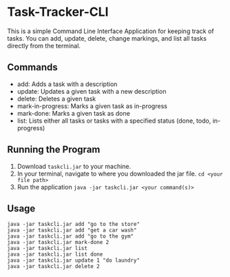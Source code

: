 # Task-Tracker-CLI
This is a simple Command Line Interface Application for keeping track of tasks. You can add, update, delete, change markings, and list all tasks directly from the terminal.

## Commands
* add: Adds a task with a description
* update: Updates a given task with a new description
* delete: Deletes a given task
* mark-in-progress: Marks a given task as in-progress
* mark-done: Marks a given task as done
* list: Lists either all tasks or tasks with a specified status (done, todo, in-progress)

## Running the Program
1. Download `taskcli.jar` to your machine.
2. In your terminal, navigate to where you downloaded the jar file.
   `cd <your file path>`
3. Run the application
   `java -jar taskcli.jar <your command(s)>`

## Usage
```
java -jar taskcli.jar add "go to the store"
java -jar taskcli.jar add "get a car wash"
java -jar taskcli.jar add "go to the gym"
java -jar taskcli.jar mark-done 2
java -jar taskcli.jar list
java -jar taskcli.jar list done
java -jar taskcli.jar update 1 "do laundry"
java -jar taskcli.jar delete 2

```

